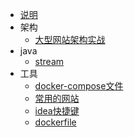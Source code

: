 * [说明](/)
* 架构
  * [大型网站架构实战](架构相关/大型网站架构实战)
* java
  * [stream](java/stream)
* 工具
  * [docker-compose文件](工具/常用的docker-compose文件)
  * [常用的网站](工具/常用的网站)
  * [idea快捷键](工具/idea快捷键)
  * [dockerfile](工具/dockerfile)